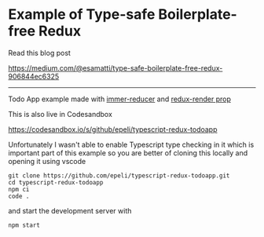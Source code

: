 # Example of Type-safe Boilerplate-free Redux

Read this blog post

https://medium.com/@esamatti/type-safe-boilerplate-free-redux-906844ec6325

---

Todo App example made with [immer-reducer](https://github.com/epeli/immer-reducer) and [redux-render
prop](https://github.com/epeli/redux-render-prop)

This is also live in Codesandbox

https://codesandbox.io/s/github/epeli/typescript-redux-todoapp

Unfortunately I wasn't able to enable Typescript type checking in it which is
important part of this example so you are better of cloning this locally and
opening it using vscode

    git clone https://github.com/epeli/typescript-redux-todoapp.git
    cd typescript-redux-todoapp
    npm ci
    code .

and start the development server with

    npm start
